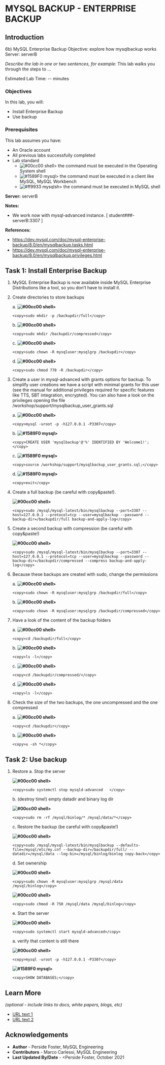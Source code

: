 # MYSQL BACKUP - ENTERPRISE BACKUP

## Introduction

6b) MySQL Enterprise Backup
Objective: explore how mysqlbackup works
Server: serverB

*Describe the lab in one or two sentences, for example:* This lab walks you through the steps to ...

Estimated Lab Time: -- minutes

### Objectives

In this lab, you will:
* Install Enterprise Backup
* Use backup

### Prerequisites 

This lab assumes you have:
* An Oracle account
* All previous labs successfully completed
* Lab standard  
    - ![#00cc00](https://via.placeholder.com/15/00cc00/000000?text=+) shell> the command must be executed in the Operating System shell
    - ![#1589F0](https://via.placeholder.com/15/1589F0/000000?text=+) mysql> the command must be executed in a client like MySQL, MySQL Workbench
    - ![#ff9933](https://via.placeholder.com/15/ff9933/000000?text=+) mysqlsh> the command must be executed in MySQL shell
    
**Server:** serverB

**Notes:**
- We work now with mysql-advanced instance. [ student###-serverB:3307 ]

**References:**
- https://dev.mysql.com/doc/mysql-enterprise-backup/8.0/en/mysqlbackup.tasks.html
- https://dev.mysql.com/doc/mysql-enterprise-backup/8.0/en/mysqlbackup.privileges.html

## Task 1: Install Enterprise Backup

1.	MySQL Enterprise Backup is now available inside MySQL Enterprise Distributions like a tool, so you don’t have to install it.

2.	Create directories to store backups

    a. **![#00cc00](https://via.placeholder.com/15/00cc00/000000?text=+) shell>** 
    ```
    <copy>sudo mkdir -p /backupdir/full</copy>
    ```
    b. **![#00cc00](https://via.placeholder.com/15/00cc00/000000?text=+) shell>** 
    ```
    <copy>sudo mkdir /backupdir/compressed</copy>
    ```
    c. **![#00cc00](https://via.placeholder.com/15/00cc00/000000?text=+) shell>** 
    ```
    <copy>sudo chown -R mysqluser:mysqlgrp /backupdir</copy>
    ```
    d. **![#00cc00](https://via.placeholder.com/15/00cc00/000000?text=+) shell>** 
    ```
    <copy>sudo chmod 770 -R /backupdir</copy>
    ```
3.	Create a user in mysql-advanced with grants options for backup. To simplify user creations we have a script with minimal grants for this user (see the manual for additional privileges required for specific features like TTS, SBT integration, encrypted). You can also have a look on the privileges opening the file /workshop/support/mysqlbackup_user_grants.sql

    a. **![#00cc00](https://via.placeholder.com/15/00cc00/000000?text=+) shell>** 
    ```
    <copy>mysql -uroot -p -h127.0.0.1 -P3307</copy>
    ```
    b. **![#1589F0](https://via.placeholder.com/15/1589F0/000000?text=+) mysql>** 
    ```
    <copy>CREATE USER 'mysqlbackup'@'%' IDENTIFIED BY 'Welcome1!';</copy>
    ```
    c. **![#1589F0](https://via.placeholder.com/15/1589F0/000000?text=+) mysql>** 
    ```
    <copy>source /workshop/support/mysqlbackup_user_grants.sql;</copy>
    ```
    d. **![#1589F0](https://via.placeholder.com/15/1589F0/000000?text=+) mysql>** 
    ```
    <copy>exit</copy>
    ```
4.	Create a full backup (be careful with copy&paste!). 

    **![#00cc00](https://via.placeholder.com/15/00cc00/000000?text=+) shell>** 
    ```
    <copy>sudo /mysql/mysql-latest/bin/mysqlbackup --port=3307 --host=127.0.0.1 --protocol=tcp --user=mysqlbackup --password --backup-dir=/backupdir/full backup-and-apply-log</copy>
    ```
5.	Create a second backup with compression (be careful with copy&paste!)

    **![#00cc00](https://via.placeholder.com/15/00cc00/000000?text=+) shell>** 

    ```
    <copy>sudo /mysql/mysql-latest/bin/mysqlbackup --port=3307 --host=127.0.0.1 --protocol=tcp --user=mysqlbackup --password --backup-dir=/backupdir/compressed --compress backup-and-apply-log</copy>
    ```
6.	Because these backups are created with sudo, change the permissions

    a. **![#00cc00](https://via.placeholder.com/15/00cc00/000000?text=+) shell>** 
    ```
    <copy>sudo chown -R mysqluser:mysqlgrp /backupdir/full</copy>
    ```
    b. **![#00cc00](https://via.placeholder.com/15/00cc00/000000?text=+) shell>** 
    ```
    <copy>sudo chown -R mysqluser:mysqlgrp /backupdir/compressed</copy>
    ```
7.	Have a look of the content of the backup folders

    a. **![#00cc00](https://via.placeholder.com/15/00cc00/000000?text=+) shell>** 
    ```
    <copy>cd /backupdir/full</copy>
    ```
    b. **![#00cc00](https://via.placeholder.com/15/00cc00/000000?text=+) shell>** 
    ```
    <copy>ls -l</copy>
    ```
    c. **![#00cc00](https://via.placeholder.com/15/00cc00/000000?text=+) shell>** 
    ```
    <copy>cd /backupdir/compressed/</copy>
    ```
    d. **![#00cc00](https://via.placeholder.com/15/00cc00/000000?text=+) shell>** 
    ```
    <copy>ls -l</copy>
    ```
8.	Check the size of the two backups, the one uncompressed and the one compressed

    a. **![#00cc00](https://via.placeholder.com/15/00cc00/000000?text=+) shell>** 
    ```
    <copy>cd /backupdir</copy>
    ```
    b. **![#00cc00](https://via.placeholder.com/15/00cc00/000000?text=+) shell>** 
    ```
    <copy>u -sh *</copy>
    ```
## Task 2: Use backup
1.	Restore
    a.	Stop the server

    **![#00cc00](https://via.placeholder.com/15/00cc00/000000?text=+) shell>** 
    ```
    <copy>sudo systemctl stop mysqld-advanced	</copy>
    ```
    b.	(destroy time!) empty datadir and binary log dir

    **![#00cc00](https://via.placeholder.com/15/00cc00/000000?text=+) shell>** 
    ```
    <copy>sudo rm -rf /mysql/binlog/* /mysql/data/*</copy>
    ```
    c.	Restore the backup (be careful with copy&paste!)

    **![#00cc00](https://via.placeholder.com/15/00cc00/000000?text=+) shell>** 
    ```
    <copy>sudo /mysql/mysql-latest/bin/mysqlbackup --defaults-file=/mysql/etc/my.cnf --backup-dir=/backupdir/full/ --datadir=/mysql/data --log-bin=/mysql/binlog/binlog copy-back</copy>
    ```
    d.	Set ownership

    **![#00cc00](https://via.placeholder.com/15/00cc00/000000?text=+) shell>** 
    ```
    <copy>sudo chown -R mysqluser:mysqlgrp /mysql/data /mysql/binlog</copy>
    ```
    **![#00cc00](https://via.placeholder.com/15/00cc00/000000?text=+) shell>** 
    ```
    <copy>sudo chmod -R 750 /mysql/data /mysql/binlog</copy>
    ```

    e.	Start the server

    **![#00cc00](https://via.placeholder.com/15/00cc00/000000?text=+) shell>** 
    ```
    <copy>sudo systemctl start mysqld-advanced</copy>
    ```
    a.	verify that content is still there

    **![#00cc00](https://via.placeholder.com/15/00cc00/000000?text=+) shell>** 
    ```
    <copy>mysql -uroot -p -h127.0.0.1 -P3307</copy>
    ```
    **![#1589F0](https://via.placeholder.com/15/1589F0/000000?text=+) mysql>** 
    ```
    <copy>SHOW DATABASES;</copy>
    ```

## Learn More

*(optional - include links to docs, white papers, blogs, etc)*

* [URL text 1](http://docs.oracle.com)
* [URL text 2](http://docs.oracle.com)

## Acknowledgements
* **Author** - Perside Foster, MySQL Engineering
* **Contributors** -  Marco Carlessi, MySQL Engineering
* **Last Updated By/Date** - <Perside Foster, October 2021
